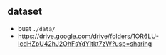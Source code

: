 
## dataset
- buat `./data/`
- https://drive.google.com/drive/folders/1OR6LU-lcdHZpU42hJ2OhFsYdYltkt7zW?usp=sharing


